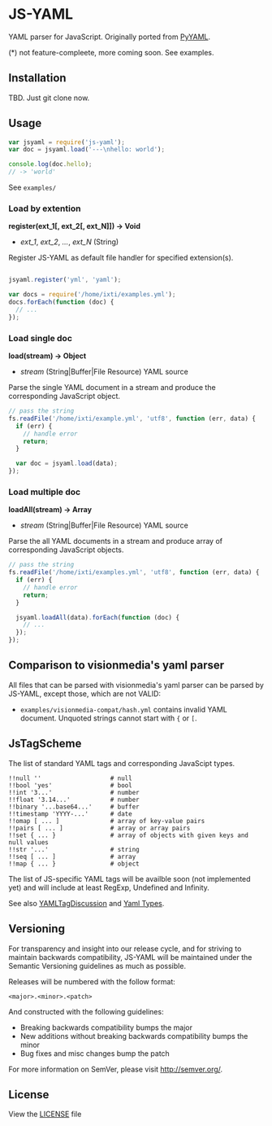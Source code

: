 JS-YAML
=======

YAML parser for JavaScript. Originally ported from [PyYAML](http://pyyaml.org/).

(\*) not feature-compleete, more coming soon. See examples.

## Installation

TBD. Just git clone now.

## Usage

``` javascript
var jsyaml = require('js-yaml');
var doc = jsyaml.load('---\nhello: world');

console.log(doc.hello);
// -> 'world'
```

See `examples/`


### Load by extention

**register(ext\_1[, ext\_2[, ext\_N]]) -> Void**

- _ext\_1_, _ext\_2_, _..._, _ext\_N_ (String)

Register JS-YAML as default file handler for specified extension(s).

``` javascript

jsyaml.register('yml', 'yaml');

var docs = require('/home/ixti/examples.yml');
docs.forEach(function (doc) {
  // ...
});
```


### Load single doc

**load(stream) -> Object**

- _stream_ (String|Buffer|File Resource) YAML source

Parse the single YAML document in a stream and produce the corresponding
JavaScript object.

``` javascript
// pass the string
fs.readFile('/home/ixti/example.yml', 'utf8', function (err, data) {
  if (err) {
    // handle error
    return;
  }

  var doc = jsyaml.load(data);
});
```


### Load multiple doc

**loadAll(stream) -> Array**

- _stream_ (String|Buffer|File Resource) YAML source

Parse the all YAML documents in a stream and produce array of corresponding
JavaScript objects.

``` javascript
// pass the string
fs.readFile('/home/ixti/examples.yml', 'utf8', function (err, data) {
  if (err) {
    // handle error
    return;
  }

  jsyaml.loadAll(data).forEach(function (doc) {
    // ...
  });
});
```


## Comparison to visionmedia's yaml parser

All files that can be parsed with visionmedia's yaml parser can be parsed by
JS-YAML, except those, which are not VALID:

* `examples/visionmedia-compat/hash.yml` contains invalid YAML document.
  Unquoted strings cannot start with `{` or `[`.


## JsTagScheme

The list of standard YAML tags and corresponding JavaScipt types.

```
!!null ''                   # null
!!bool 'yes'                # bool
!!int '3...'                # number
!!float '3.14...'           # number
!!binary '...base64...'     # buffer
!!timestamp 'YYYY-...'      # date
!!omap [ ... ]              # array of key-value pairs
!!pairs [ ... ]             # array or array pairs
!!set { ... }               # array of objects with given keys and null values
!!str '...'                 # string
!!seq [ ... ]               # array
!!map { ... }               # object
```

The list of JS-specific YAML tags will be availble soon (not implemented
yet) and will include at least RegExp, Undefined and Infinity.

See also [YAMLTagDiscussion](http://pyyaml.org/wiki/YAMLTagDiscussion) and [Yaml Types](http://yaml.org/type/).


## Versioning

For transparency and insight into our release cycle, and for striving to
maintain backwards compatibility, JS-YAML will be maintained under
the Semantic Versioning guidelines as much as possible.

Releases will be numbered with the follow format:

`<major>.<minor>.<patch>`

And constructed with the following guidelines:

* Breaking backwards compatibility bumps the major
* New additions without breaking backwards compatibility bumps the minor
* Bug fixes and misc changes bump the patch

For more information on SemVer, please visit http://semver.org/.


## License

View the [LICENSE](https://github.com/nodeca/js-yaml/blob/master/LICENSE) file
